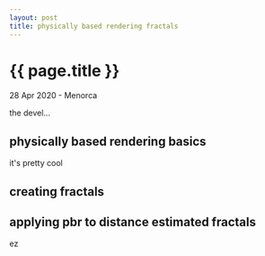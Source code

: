 ```yaml
---
layout: post
title: physically based rendering fractals
---
```


{{ page.title }}
================

<p class="meta">28 Apr 2020 - Menorca</p>

the devel...

physically based rendering basics
---------------------------------

it's pretty cool

creating fractals
-----------------



applying pbr to distance estimated fractals
-------------------------------------------
ez

